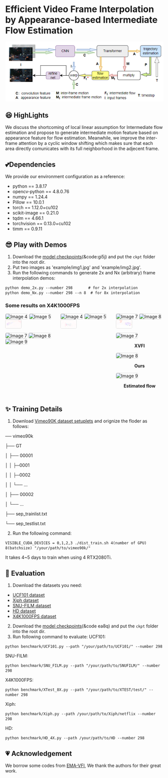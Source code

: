 # Efficient Video Frame Interpolation by Appearance-based Intermediate Flow Estimation

<div align="center">
  <img src="fig/model.png" width="1000"/>
</div>

## :satisfied: HighLights

We discuss the shortcoming of local linear assumption for Intermediate flow estimation and propose to generate intermediate motion feature based on appearance feature for flow estimation. Meanwhile, we improve the inter-frame attention by a cyclic window shifting which makes sure that each area directly comunicates with its full neighborhood in the adjecent frame.

## :two_hearts:Dependencies
We provide our environment configuration as a reference:
- python == 3.8.17
- opencv-python == 4.8.0.76
- numpy == 1.24.4
- Pillow == 10.0.1
- torch == 1.12.0+cu102
- scikit-image == 0.21.0
- tqdm == 4.66.1
- torchvision == 0.13.0+cu102
- timm == 0.9.11

## :sunglasses:	Play with Demos

1. Download the [model checkpoints](https://pan.baidu.com/s/1OfYew5tnO6_1bIi7tXe3Og)(&code:gi5j) and put the ```ckpt``` folder into the root dir.
2. Put two images as 'example/img1.jpg' and 'example/img2.jpg'.
3. Run the following commands to generate 2x and Nx (arbitrary) frame interpolation demos:
```shell
python demo_2x.py --number 298       # for 2x interpolation
python demo_Nx.py --number 298 --n 8  # for 8x interpolation
```

### Some results on X4K1000FPS

<div style="display: flex; flex-wrap: wrap; justify-content: space-between;">

  <!-- 第一行 -->
  <div style="flex: 0 0 30%; margin-bottom: 10px;">
    <img src="fig/XVFI/1.gif" alt="Image 4" width="33%" style="border: 1px solid #ddd; border-radius: 4px;"> <img src="fig/ours/11-1.gif" alt="Image 5" width="33%" style="border: 1px solid #ddd; border-radius: 4px;"><img src="fig/ours/11-2.gif" alt="Image 6" width="33%" style="border: 1px solid #ddd; border-radius: 4px;">
  </div>  


  <!-- 第二行 -->
  <div style="flex: 0 0 30%; margin-bottom: 10px;">
    <img src="fig/XVFI/2.gif" alt="Image 4" width="33%" style="border: 1px solid #ddd; border-radius: 4px;"> <img src="fig/ours/12-1.gif" alt="Image 5" width="33%" style="border: 1px solid #ddd; border-radius: 4px;"> <img src="fig/ours/12-2.gif" alt="Image 6" width="33%" style="border: 1px solid #ddd; border-radius: 4px;">
  </div>



  <!-- 第三行 -->
  <div style="flex: 0 0 30%; margin-bottom: 10px;">
    <img src="fig/XVFI/3.gif" alt="Image 7" width="33%" style="border: 1px solid #ddd; border-radius: 4px;"> <img src="fig/ours/13-1.gif" alt="Image 8" width="33%" style="border: 1px solid #ddd; border-radius: 4px;"> <img src="fig/ours/13-2.gif" alt="Image 9" width="33%" style="border: 1px solid #ddd; border-radius: 4px;">
  </div>



  <!-- 第四行 -->
  <div style="flex: 0 0 30%; margin-bottom: 10px;">
<img src="fig/XVFI/4.gif" alt="Image 7" width="33%" style="border: 1px solid #ddd; border-radius: 4px;"> <img src="fig/ours/14-1.gif" alt="Image 8" width="33%" style="border: 1px solid #ddd; border-radius: 4px;"> <img src="fig/ours/14-2.gif" alt="Image 9" width="33%" style="border: 1px solid #ddd; border-radius: 4px;">
  </div>



  <!-- 第五行 -->
  <div style="flex: 0 0 30%; margin-bottom: 10px;">
    <img src="fig/XVFI/5.gif" alt="Image 7" width="33%" style="border: 1px solid #ddd; border-radius: 4px;">    <p style="text-align: center;"><strong>XVFI</strong></p>    <img src="fig/ours/10-1.gif" alt="Image 8" width="33%" style="border: 1px solid #ddd; border-radius: 4px;">    <p style="text-align: center;"><strong>Ours</strong></p>    <img src="fig/ours/10-2.gif" alt="Image 9" width="33%" style="border: 1px solid #ddd; border-radius: 4px;">    <p style="text-align: center;"><strong>Estimated flow</strong></p>
  </div>

  
</div>


## :sparkles:	Training Details
1. Download [Vimeo90K dataset setuplets](http://toflow.csail.mit.edu/) and orignize the floder as follows:

── vimeo90k

├── GT

│ ├── 00001

│ │   ├─0001

│ │   ├─0002

│ │   └── ...

│ ├── 00002

│ └── ...

├── sep_trainlist.txt

└── sep_testlist.txt

2. Run the following command:

```shell
VISIBLE_CUDA_DEVICES = 0,1,2,3 ./dist_train.sh 4(number of GPU) 8(batchsize) "/your/path/to/vimeo90k/"
```
It takes 4~5 days to train when using 4 RTX2080Ti.
## :runner:	Evaluation
1. Download the datasets you need:
* [UCF101 dataset](https://liuziwei7.github.io/projects/VoxelFlow)
* [Xiph dataset](https://github.com/sniklaus/softmax-splatting/blob/master/benchmark_xiph.py)
* [SNU-FILM dataset](https://myungsub.github.io/CAIN/)
* [HD dataset](https://github.com/baowenbo/MEMC-Net)
* [X4K1000FPS dataset](https://www.dropbox.com/sh/duisote638etlv2/AABJw5Vygk94AWjGM4Se0Goza?dl=0)
2. Download the [model checkpoints](https://pan.baidu.com/s/1OfYew5tnO6_1bIi7tXe3Og 
)(&code ea8q) and put the ```ckpt``` folder into the root dir.
3. Run following command to evaluate:
UCF101:
```shell
python benchmark/UCF101.py --path "/your/path/to/UCF101/" --number 298
```
SNU-FILM:
```shell
python benchmark/SNU_FILM.py --path "/your/path/to/SNUFILM/" --number 298
```
X4K1000FPS:
```shell
python benchmark/XTest_8X.py --path "/your/path/to/XTEST/test/" --number 298
```
Xiph:
```shell
python benchmark/Xiph.py --path /your/path/to/Xiph/netflix --number 298
```
HD:
```shell
python benchmark/HD_4X.py --path /your/path/to/HD --number 298
```
## :heartpulse:	Acknowledgement
We borrow some codes from [EMA-VFI](https://github.com/MCG-NJU/EMA-VFI), We thank the authors for their great work.


